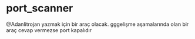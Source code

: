 # port_scanner
@Adanlitrojan yazmak için bir araç olacak.
gggelişme aşamalarında olan bir araç cevap vermezse port kapalıdır
